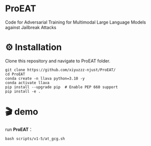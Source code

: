 # ProEAT
Code for Adversarial Training for Multimodal Large Language Models against Jailbreak Attacks

# ⚙️ Installation

 Clone this repository and navigate to ProEAT folder.
```
git clone https://github.com/xiyuzzz-njust/ProEAT/
cd ProEAT
conda create -n llava python=3.10 -y
conda activate llava
pip install --upgrade pip  # Enable PEP 660 support
pip install -e .
```


# 🎬 demo

run **ProEAT**：

```
bash scripts/v1-5/at_gcg.sh
```
